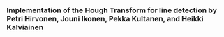 ### Implementation of the Hough Transform for line detection by Petri Hirvonen, Jouni Ikonen, Pekka Kultanen, and Heikki Kalviainen
